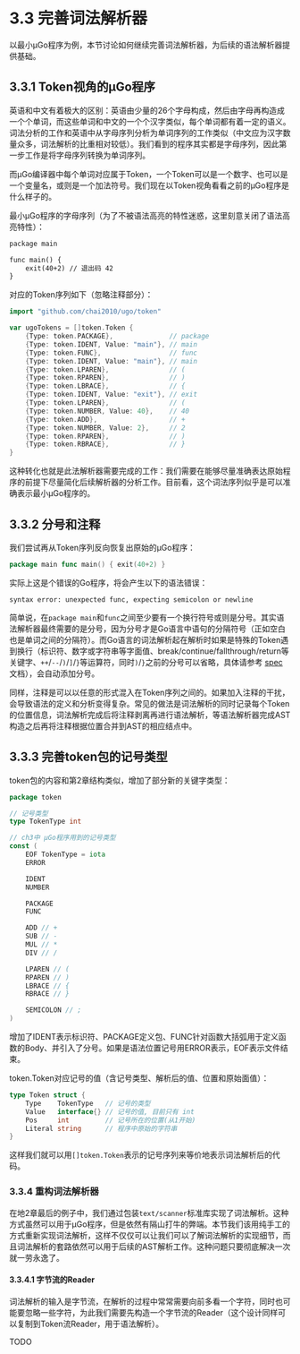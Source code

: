 # 3.3 完善词法解析器

以最小µGo程序为例，本节讨论如何继续完善词法解析器，为后续的语法解析器提供基础。

## 3.3.1 Token视角的µGo程序

英语和中文有着极大的区别：英语由少量的26个字母构成，然后由字母再构造成一个个单词，而这些单词和中文的一个个汉字类似，每个单词都有着一定的语义。词法分析的工作和英语中从字母序列分析为单词序列的工作类似（中文应为汉字数量众多，词法解析的比重相对较低）。我们看到的程序其实都是字母序列，因此第一步工作是将字母序列转换为单词序列。

而µGo编译器中每个单词对应属于Token，一个Token可以是一个数字、也可以是一个变量名，或则是一个加法符号。我们现在以Token视角看看之前的µGo程序是什么样子的。

最小µGo程序的字母序列（为了不被语法高亮的特性迷惑，这里刻意关闭了语法高亮特性）：

```txt
package main

func main() {
	exit(40+2) // 退出码 42
}
```

对应的Token序列如下（忽略注释部分）：

```go
import "github.com/chai2010/ugo/token"

var ugoTokens = []token.Token {
	{Type: token.PACKAGE},              // package
	{Type: token.IDENT, Value: "main"}, // main
	{Type: token.FUNC},                 // func
	{Type: token.IDENT, Value: "main"}, // main
	{Type: token.LPAREN},               // (
	{Type: token.RPAREN},               // )
	{Type: token.LBRACE},               // {
	{Type: token.IDENT, Value: "exit"}, // exit
	{Type: token.LPAREN},               // (
	{Type: token.NUMBER, Value: 40},    // 40
	{Type: token.ADD},                  // +
	{Type: token.NUMBER, Value: 2},     // 2
	{Type: token.RPAREN},               // )
	{Type: token.RBRACE},               // }
}
```

这种转化也就是此法解析器需要完成的工作：我们需要在能够尽量准确表达原始程序的前提下尽量简化后续解析器的分析工作。目前看，这个词法序列似乎是可以准确表示最小µGo程序的。

## 3.3.2 分号和注释

我们尝试再从Token序列反向恢复出原始的µGo程序：

```go
package main func main() { exit(40+2) }
```

实际上这是个错误的Go程序，将会产生以下的语法错误：

```
syntax error: unexpected func, expecting semicolon or newline
```

简单说，在`package main`和`func`之间至少要有一个换行符号或则是分号。其实语法解析器最终需要的是分号，因为分号才是Go语言中语句的分隔符号（正如空白也是单词之间的分隔符）。而Go语言的词法解析起在解析时如果是特殊的Token遇到换行（标识符、数字或字符串等字面值、break/continue/fallthrough/return等关键字、`++`/`--`/`)`/`]`/`}`等运算符，同时`)`/`}`之前的分号可以省略，具体请参考 [spec](https://golang.google.cn/ref/spec#Semicolons) 文档），会自动添加分号。

同样，注释是可以以任意的形式混入在Token序列之间的。如果加入注释的干扰，会导致语法的定义和分析变得复杂。常见的做法是词法解析的同时记录每个Token的位置信息，词法解析完成后将注释剥离再进行语法解析，等语法解析器完成AST构造之后再将注释根据位置合并到AST的相应结点中。

## 3.3.3 完善token包的记号类型

token包的内容和第2章结构类似，增加了部分新的关键字类型：

```go
package token

// 记号类型
type TokenType int

// ch3中 µGo程序用到的记号类型
const (
	EOF TokenType = iota
	ERROR

	IDENT
	NUMBER

	PACKAGE
	FUNC

	ADD // +
	SUB // -
	MUL // *
	DIV // /

	LPAREN // (
	RPAREN // )
	LBRACE // {
	RBRACE // }

	SEMICOLON // ;
)
```

增加了IDENT表示标识符、PACKAGE定义包、FUNC针对函数大括弧用于定义函数的Body、并引入了分号。如果是语法位置记号用ERROR表示，EOF表示文件结束。

token.Token对应记号的值（含记号类型、解析后的值、位置和原始面值）：

```go
type Token struct {
	Type    TokenType   // 记号的类型
	Value   interface{} // 记号的值, 目前只有 int
	Pos     int         // 记号所在的位置(从1开始)
	Literal string      // 程序中原始的字符串
}
```

这样我们就可以用`[]token.Token`表示的记号序列来等价地表示词法解析后的代码。

### 3.3.4 重构词法解析器

在地2章最后的例子中，我们通过包装`text/scanner`标准库实现了词法解析。这种方式虽然可以用于µGo程序，但是依然有隔山打牛的弊端。本节我们该用纯手工的方式重新实现词法解析，这样不仅仅可以让我们可以了解词法解析的实现细节，而且词法解析的套路依然可以用于后续的AST解析工作。这种问题只要彻底解决一次就一劳永逸了。

#### 3.3.4.1 字节流的Reader

词法解析的输入是字节流，在解析的过程中常常需要向前多看一个字符，同时也可能要忽略一些字符，为此我们需要先构造一个字节流的Reader（这个设计同样可以复制到Token流Reader，用于语法解析）。

TODO

<!--
词法流读接口
-->
